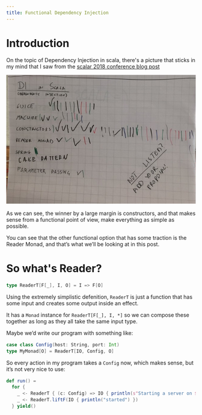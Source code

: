 ```yaml
---
title: Functional Dependency Injection
---
```


# Introduction

On the topic of Dependency Injection in scala, there's a picture that sticks in my mind that I saw from the [scalar 2018 conference blog post](https://blog.softwaremill.com/scalar-2018-whiteboard-voting-results-c6f50f8fb16d)


![A whiteboard showing votes on how people do Dependency Injection in Scala, with Constructors winning by a large margin](/images/whiteboard-injection.jpeg)

As we can see, the winner by a large margin is constructors, and that makes sense from a functional point of view, make everything as simple as possible.

You can see that the other functional option that has some traction is the Reader Monad, and that’s what we’ll be looking at in this post.

# So what's Reader?

```scala
type ReaderT[F[_], I, O] = I => F[O]
```

Using the extremely simplistic defenition, `ReaderT` is just a function that has some input and creates some output inside an effect.

It has a `Monad` instance for `ReaderT[F[_], I, *]` so we can compose these together as long as they all take the same input type.

Maybe we’d write our program with something like:

```scala
case class Config(host: String, port: Int)
type MyMonad[O] = ReaderT[IO, Config, O]
```

So every action in my program takes a `Config` now, which makes sense, but it’s not very nice to use:

```scala
def run() =
  for {
    _ <- ReaderT { (c: Config) => IO { println(s"Starting a server on ${c.host}:${c.port}" } }
    _ <- ReaderT.liftF(IO { println("started") })
  } yield()
```
